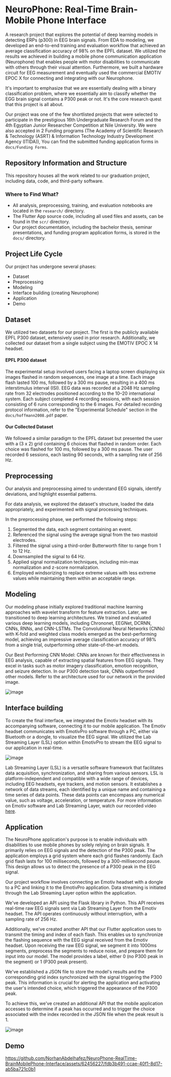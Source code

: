 # NeuroPhone: Real-Time Brain-Mobile Phone Interface

A research project that explores the potential of deep learning models in detecting ERPs (p300) in EEG brain signals. From EDA to modeling, we developed an end-to-end training and evaluation workflow that achieved an average classification accuracy of 98% on the EPFL dataset. We utilized the results we achieved in building a mobile phone communication application (Neurophone) that enables people with motor disabilities to communicate with others through their visual attention. Furthermore, we built a hardware circuit for EEG measurement and eventually used the commercial EMOTIV EPOC X for connecting and integrating with our Neurophone.

It's important to emphasize that we are essentially dealing with a binary classification problem, where we essentially aim to classify whether the EGG brain signal contains a P300 peak or not. It's the core research quest that this project is all about.

Our project was one of the few shortlisted projects that were selected to participate in the prestigious 16th Undergraduate Research Forum and the 4th Egyptian Junior Researcher Competition at Nile University. We were also accepted in 2 Funding programs (The Academy of Scientific Research & Technology (ASRT) & Information Technology Industry Development Agency (ITIDA)), You can find the submitted funding application forms in `docs/Funding Forms`.

## Repository Information and Structure
This repository houses all the work related to our graduation project, including data, code, and third-party software.

### Where to Find What?
- All analysis, preprocessing, training, and evaluation notebooks are located in the `research/` directory.
- The Flutter App source code, including all used files and assets, can be found in the `scr/` directory.
- Our project documentation, including the bachelor thesis, seminar presentations, and funding program application forms, is stored in the `docs/` directory.

## Project Life Cycle
Our project has undergone several phases:
- Dataset
- Preprocessing
- Modeling
- Interface building (creating Neurophone)
- Application
- Demo

## Dataset
We utilized two datasets for our project. The first is the publicly available EPFL P300 dataset, extensively used in prior research. Additionally, we collected our dataset from a single subject using the EMOTIV EPOC X 14 headset.

#### EPFL P300 dataset
The experimental setup involved users facing a laptop screen displaying six images flashed in random sequences, one image at a time. Each image flash lasted 100 ms, followed by a 300 ms pause, resulting in a 400 ms interstimulus interval (ISI). EEG data was recorded at a 2048 Hz sampling rate from 32 electrodes positioned according to the 10–20 international system. Each subject completed 4 recording sessions, with each session consisting of 6 runs corresponding to the 6 images. For detailed recording protocol information, refer to the "Experimental Schedule" section in the `docs/hoffmann2008.pdf` paper.

#### Our Collected Dataset
We followed a similar paradigm to the EPFL dataset but presented the user with a (3 x 2) grid containing 6 choices that flashed in random order. Each choice was flashed for 100 ms, followed by a 300 ms pause. The user recorded 6 sessions, each lasting 90 seconds, with a sampling rate of 256 Hz.

## Preprocessing
Our analysis and preprocessing aimed to understand EEG signals, identify deviations, and highlight essential patterns.

For data analysis, we explored the dataset's structure, loaded the data appropriately, and experimented with signal processing techniques.

In the preprocessing phase, we performed the following steps:
1. Segmented the data, each segment containing an event.
2. Referenced the signal using the average signal from the two mastoid electrodes.
3. Filtered the signal using a third-order Butterworth filter to range from 1 to 12 Hz.
4. Downsampled the signal to 64 Hz.
5. Applied signal normalization techniques, including min-max normalization and z-score normalization.
6. Employed windsorizing to replace extreme values with less extreme values while maintaining them within an acceptable range.

## Modeling
Our modeling phase initially explored traditional machine learning approaches with wavelet transform for feature extraction. Later, we transitioned to deep learning architectures. We trained and evaluated various deep learning models, including Chrononet, EEGNet, DCRNN, CNNs, RNNs, and CNN-LSTMs. The Convolutional Neural Networks (CNNs) with K-fold and weighted class models emerged as the best-performing model, achieving an impressive average classification accuracy of 98% from a single trial, outperforming other state-of-the-art models.

Our Best Performing CNN Model:
CNNs are known for their effectiveness in EEG analysis, capable of extracting spatial features from EEG signals. They excel in tasks such as motor imagery classification, emotion recognition, and seizure detection. In our P300 detection task, CNNs outperformed other models. Refer to the architecture used for our network in the provided image.

![image](https://github.com/NorhanAbdelhafez/NeuroPhone-RealTime-BrainMobilePhone-Interface/assets/62456227/6c70bda6-dd79-4ba3-af41-3f8996ad6f56)

## Interface building
To create the final interface, we integrated the Emotiv headset with its accompanying software, connecting it to our mobile application. The Emotiv headset communicates with EmotivPro software through a PC, either via Bluetooth or a dongle, to visualize the EEG signal. We utilized the Lab Streaming Layer (LSL) option within EmotivPro to stream the EEG signal to our application in real-time.

![image](https://github.com/NorhanAbdelhafez/NeuroPhone-RealTime-BrainMobilePhone-Interface/assets/62456227/6797660e-5b83-440c-99da-8fb7037eceaa)


Lab Streaming Layer (LSL) is a versatile software framework that facilitates data acquisition, synchronization, and sharing from various sensors. LSL is platform-independent and compatible with a wide range of devices, including EEG headsets, eye trackers, and motion sensors. It establishes a network of data streams, each identified by a unique name and containing a time series of data points. These data points can encompass any numerical value, such as voltage, acceleration, or temperature. For more information on Emotiv software and Lab Streaming Layer, watch our recorded video [here](https://drive.google.com/file/d/1knvs0iG5Ho1RGqegf9wdyhoy7e6SobmJ/view?usp=sharing).


## Application
The NeuroPhone application's purpose is to enable individuals with disabilities to use mobile phones by solely relying on brain signals. It primarily relies on EEG signals and the detection of the P300 peak. The application employs a grid system where each grid flashes randomly. Each grid flash lasts for 100 milliseconds, followed by a 300-millisecond pause. This design allows us to detect the presence of a P300 peak in the EEG signal.

Our project workflow involves connecting an Emotiv headset with a dongle to a PC and linking it to the EmotivPro application. Data streaming is initiated through the Lab Streaming Layer option within the application.

We've developed an API using the Flask library in Python. This API receives real-time raw EEG signals sent via Lab Streaming Layer from the Emotiv headset. The API operates continuously without interruption, with a sampling rate of 256 Hz.

Additionally, we've created another API that our Flutter application uses to transmit the timing and index of each flash. This enables us to synchronize the flashing sequence with the EEG signal received from the Emotiv headset. Upon receiving the raw EEG signal, we segment it into 1000ms segments, preprocess the segments to reduce noise, and prepare them for input into our model. The model provides a label, either 0 (no P300 peak in the segment) or 1 (P300 peak present).

We've established a JSON file to store the model's results and the corresponding grid index synchronized with the signal triggering the P300 peak. This information is crucial for alerting the application and activating the user's intended choice, which triggered the appearance of the P300 peak.

To achieve this, we've created an additional API that the mobile application accesses to determine if a peak has occurred and to trigger the choice associated with the index recorded in the JSON file when the peak result is 1.

![image](https://github.com/NorhanAbdelhafez/NeuroPhone-RealTime-BrainMobilePhone-Interface/assets/62456227/29cdbe99-c22c-428e-bc5c-c3768c881046)


## Demo


https://github.com/NorhanAbdelhafez/NeuroPhone-RealTime-BrainMobilePhone-Interface/assets/62456227/fdb3b491-ccae-40f1-8d17-ab5ba721c0b1




